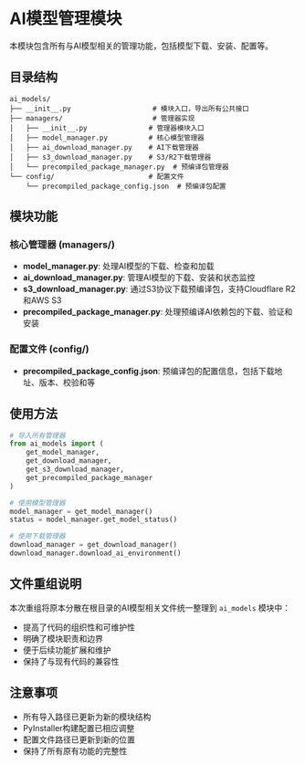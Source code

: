 # AI模型管理模块

本模块包含所有与AI模型相关的管理功能，包括模型下载、安装、配置等。

## 目录结构

```
ai_models/
├── __init__.py                    # 模块入口，导出所有公共接口
├── managers/                      # 管理器实现
│   ├── __init__.py               # 管理器模块入口
│   ├── model_manager.py          # 核心模型管理器
│   ├── ai_download_manager.py    # AI下载管理器
│   ├── s3_download_manager.py    # S3/R2下载管理器
│   └── precompiled_package_manager.py  # 预编译包管理器
└── config/                       # 配置文件
    └── precompiled_package_config.json  # 预编译包配置
```

## 模块功能

### 核心管理器 (managers/)

- **model_manager.py**: 处理AI模型的下载、检查和加载
- **ai_download_manager.py**: 管理AI模型的下载、安装和状态监控
- **s3_download_manager.py**: 通过S3协议下载预编译包，支持Cloudflare R2和AWS S3
- **precompiled_package_manager.py**: 处理预编译AI依赖包的下载、验证和安装

### 配置文件 (config/)

- **precompiled_package_config.json**: 预编译包的配置信息，包括下载地址、版本、校验和等

## 使用方法

```python
# 导入所有管理器
from ai_models import (
    get_model_manager,
    get_download_manager,
    get_s3_download_manager,
    get_precompiled_package_manager
)

# 使用模型管理器
model_manager = get_model_manager()
status = model_manager.get_model_status()

# 使用下载管理器
download_manager = get_download_manager()
download_manager.download_ai_environment()
```

## 文件重组说明

本次重组将原本分散在根目录的AI模型相关文件统一整理到 `ai_models` 模块中：

- 提高了代码的组织性和可维护性
- 明确了模块职责和边界
- 便于后续功能扩展和维护
- 保持了与现有代码的兼容性

## 注意事项

- 所有导入路径已更新为新的模块结构
- PyInstaller构建配置已相应调整
- 配置文件路径已更新到新的位置
- 保持了所有原有功能的完整性
